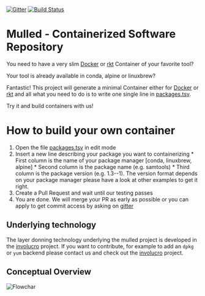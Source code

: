 [![Gitter](https://badges.gitter.im/mulled/mulled.svg)](https://gitter.im/mulled/mulled?utm_source=badge&utm_medium=badge&utm_campaign=pr-badge&utm_content=badge) [![Build Status](https://travis-ci.org/mulled/mulled.svg?branch=master)](https://travis-ci.org/mulled/mulled)

# Mulled - Containerized Software Repository

You need to have a very slim [Docker](https://www.docker.com/) or [rkt](https://coreos.com/rkt/) Container of your favorite tool?

Your tool is already available in conda, alpine or linuxbrew?

Fantastic! This project will generate a minimal Container either for [Docker](https://www.docker.com/) or [rkt](https://coreos.com/rkt/) and all what you need to do is to write one single line in [packages.tsv](https://github.com/mulled/mulled/blob/master/packages.tsv).

Try it and build containers with us!

# How to build your own container

  1. Open the file [packages.tsv](https://github.com/mulled/mulled/blob/master/packages.tsv) in edit mode
  2. Insert a new line describing your package you want to containerizing
    * First column is the name of your package manager [conda, linuxbrew, alpine]
    * Second column is the package name (e.g. samtools)
    * Third column is the package version (e.g. 1.3--1). The version format depends on your package manager please have a look at other examples to get it right.
  3. Create a Pull Request and wait until our testing passes
  4. You are done. We will merge your PR as early as possible or you can apply to get commit access by asking on [gitter](https://gitter.im/mulled/mulled?utm_source=badge&utm_medium=badge&utm_campaign=pr-badge&utm_content=badge)


## Underlying technology

The layer donning technology underlying the mulled project is developed in the [involucro](https://github.com/involucro/involucro) project. If you want to contribute, for example to add an `dpkg` or `yum` backend please contact us and check out the [involucro](https://github.com/involucro/involucro) project.


## Conceptual Overview

![Flowchar](pictures/mulledflow.png)

